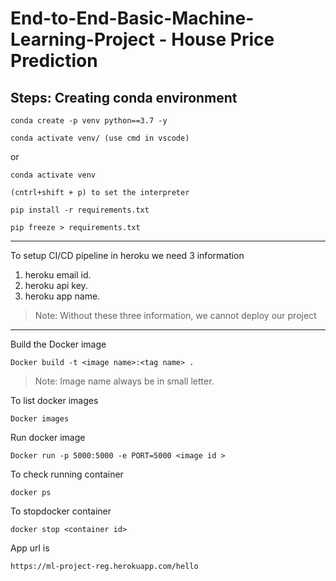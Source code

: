 # End-to-End-Basic-Machine-Learning-Project - House Price Prediction

Steps:
Creating conda environment
----------------------------------------
```
conda create -p venv python==3.7 -y
```
```
conda activate venv/ (use cmd in vscode)
```
or
```
conda activate venv
```
```
(cntrl+shift + p) to set the interpreter 
```
```
pip install -r requirements.txt
```
```
pip freeze > requirements.txt
```
----------------------------------------
To setup CI/CD pipeline in heroku we need 3 information

1. heroku email id.
2. heroku api key.
3. heroku app name.

>Note: Without these three information, we cannot deploy our project

---------------------------------------------------------------------
Build the Docker image
```
Docker build -t <image name>:<tag name> .
```
>Note: Image name always be in small letter.

To list docker images
```
Docker images
```
Run docker image
```
Docker run -p 5000:5000 -e PORT=5000 <image id >
```
To check running container
```
docker ps
```
To stopdocker container
```
docker stop <container id>
```
App url is 
```
https://ml-project-reg.herokuapp.com/hello
```
